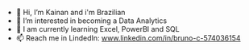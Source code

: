 - 👋 Hi, I’m Kainan and i'm Brazilian
- 👀 I’m interested in becoming a Data Analytics
- 🌱 I am currently learning Excel, PowerBI and SQL
- 📫 Reach me in LindedIn: www.linkedin.com/in/bruno-c-574036154

   
<!---
K4inan/K4inan is a ✨ special ✨ repository because its `README.md` (this file) appears on your GitHub profile.
You can click the Preview link to take a look at your changes.
--->
